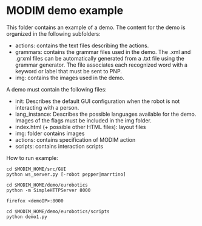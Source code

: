 # MODIM demo example #

This folder contains an example of a demo.
The content for the demo is organized in the following subfolders:
- actions: contains the text files describing the actions.
- grammars: contains the grammar files used in the demo. 
The .xml and .grxml files can be automatically generated from a .txt file using the grammar generator.
The file associates each recognized word with a keyword or label that must be sent to PNP.
- img: contains the images used in the demo.

A demo must contain the following files:
- init: Describes the default GUI configuration when the robot is not interacting with a person.
- lang_instance: Describes the possible languages available for the demo. Images of the flags must be included in the img folder.
- index.html (+ possible other HTML files): layout files
- img: folder contains images
- actions: contains specification of MODIM action
- scripts: contains interaction scripts

How to run example:

```
cd $MODIM_HOME/src/GUI
python ws_server.py [-robot pepper|marrtino]
```

```
cd $MODIM_HOME/demo/eurobotics
python -m SimpleHTTPServer 8000
```

```
firefox <demoIP>:8000
```

```
cd $MODIM_HOME/demo/eurobotics/scripts
python demo1.py
```


